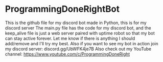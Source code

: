 # ProgrammingDoneRightBot
This is the github file for my discord bot made in Python, this is for my discord server
The main.py file has the code for my discord bot, and the keep_alive file is just a web server paired with uptime robot so that my bot can stay active forever. 
Let me know if there is anything I should add/remove and I'll try my best. Also if you want to see my bot in action join my discord server: discord.gg/UbWFK4je7B
Also check out my YouTube channel: https://www.youtube.com/c/ProgrammingDoneRight
